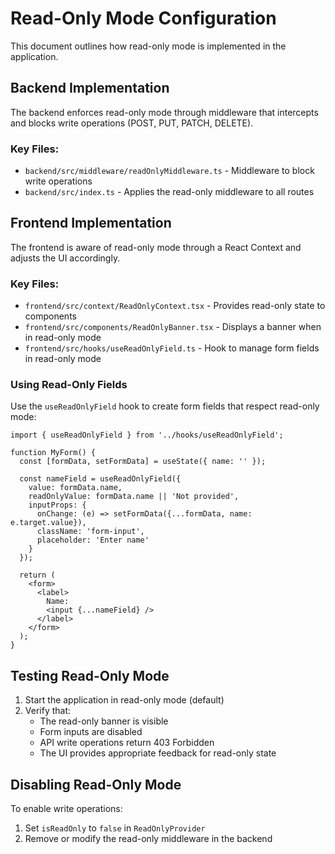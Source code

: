 # Read-Only Mode Configuration

This document outlines how read-only mode is implemented in the application.

## Backend Implementation

The backend enforces read-only mode through middleware that intercepts and blocks write operations (POST, PUT, PATCH, DELETE).

### Key Files:
- `backend/src/middleware/readOnlyMiddleware.ts` - Middleware to block write operations
- `backend/src/index.ts` - Applies the read-only middleware to all routes

## Frontend Implementation

The frontend is aware of read-only mode through a React Context and adjusts the UI accordingly.

### Key Files:
- `frontend/src/context/ReadOnlyContext.tsx` - Provides read-only state to components
- `frontend/src/components/ReadOnlyBanner.tsx` - Displays a banner when in read-only mode
- `frontend/src/hooks/useReadOnlyField.ts` - Hook to manage form fields in read-only mode

### Using Read-Only Fields

Use the `useReadOnlyField` hook to create form fields that respect read-only mode:

```tsx
import { useReadOnlyField } from '../hooks/useReadOnlyField';

function MyForm() {
  const [formData, setFormData] = useState({ name: '' });
  
  const nameField = useReadOnlyField({
    value: formData.name,
    readOnlyValue: formData.name || 'Not provided',
    inputProps: {
      onChange: (e) => setFormData({...formData, name: e.target.value}),
      className: 'form-input',
      placeholder: 'Enter name'
    }
  });

  return (
    <form>
      <label>
        Name:
        <input {...nameField} />
      </label>
    </form>
  );
}
```

## Testing Read-Only Mode

1. Start the application in read-only mode (default)
2. Verify that:
   - The read-only banner is visible
   - Form inputs are disabled
   - API write operations return 403 Forbidden
   - The UI provides appropriate feedback for read-only state

## Disabling Read-Only Mode

To enable write operations:
1. Set `isReadOnly` to `false` in `ReadOnlyProvider`
2. Remove or modify the read-only middleware in the backend

